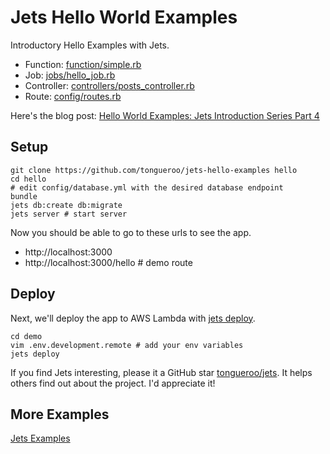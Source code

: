 # Jets Hello World Examples

Introductory Hello Examples with Jets.

* Function: [function/simple.rb](app/functions/simple.rb)
* Job: [jobs/hello_job.rb](app/jobs/hello_job.rb)
* Controller: [controllers/posts_controller.rb](app/controllers/posts_controller.rb)
* Route: [config/routes.rb](config/routes.rb)

Here's the blog post: [Hello World Examples: Jets Introduction Series Part 4](https://blog.boltops.com/2019/02/11/hello-world-examples-jets-introductory-series-part-4)

## Setup

    git clone https://github.com/tongueroo/jets-hello-examples hello
    cd hello
    # edit config/database.yml with the desired database endpoint
    bundle
    jets db:create db:migrate
    jets server # start server

Now you should be able to go to these urls to see the app.

* http://localhost:3000
* http://localhost:3000/hello # demo route

## Deploy

Next, we'll deploy the app to AWS Lambda with [jets deploy](http://rubyonjets.com/reference/jets-deploy/).

    cd demo
    vim .env.development.remote # add your env variables
    jets deploy

If you find Jets interesting, please it a GitHub star [tongueroo/jets](https://github.com/tongueroo/jets). It helps others find out about the project.  I'd appreciate it!

## More Examples

[Jets Examples](http://github.com/tongueroo/jets-examples)
